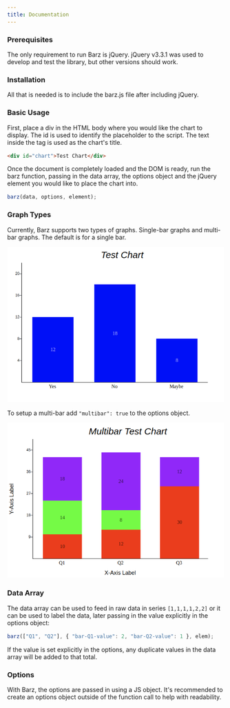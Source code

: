 ```yaml
---
title: Documentation
---
```


### Prerequisites

The only requirement to run Barz is jQuery. jQuery v3.3.1 was used to develop and test the library, but other versions should work.

### Installation

All that is needed is to include the barz.js file after including jQuery.

### Basic Usage

First, place a div in the HTML body where you would like the chart to display. The id is used to identify the placeholder to the script. The text inside the tag is used as the chart's title.

```html
<div id="chart">Test Chart</div>
```

Once the document is completely loaded and the DOM is ready, run the barz function, passing in the data array, the options object and the jQuery element you would like to place the chart into.

```js
barz(data, options, element);
```

### Graph Types

Currently, Barz supports two types of graphs. Single-bar graphs and multi-bar graphs. The default is for a single bar.

![single bar example](https://raw.githubusercontent.com/arromeo/barz/master/docs/single-bar-example.png)

To setup a multi-bar add `"multibar": true` to the options object.

![multi bar example](https://raw.githubusercontent.com/arromeo/barz/master/docs/multi-bar-example.png)

### Data Array

The data array can be used to feed in raw data in series `[1,1,1,1,2,2]`  or it can be used to label the data, later passing in the value explicitly in the options object:

```js
barz(["Q1", "Q2"], { "bar-Q1-value": 2, "bar-Q2-value": 1 }, elem);
```

If the value is set explicitly in the options, any duplicate values in the data array will be added to that total.

### Options

With Barz, the options are passed in using a JS object. It's recommended to create an options object outside of the function call to help with readability.
